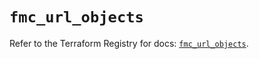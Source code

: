# `fmc_url_objects`

Refer to the Terraform Registry for docs: [`fmc_url_objects`](https://registry.terraform.io/providers/ciscodevnet/fmc/1.5.2/docs/resources/url_objects).

